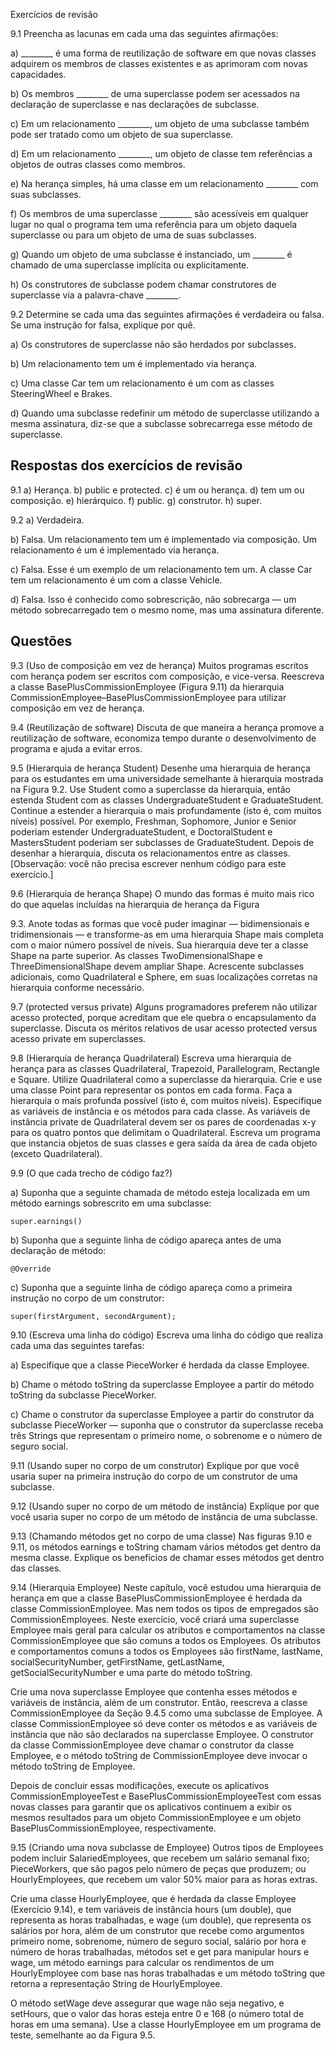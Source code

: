 Exercícios de revisão

9.1 Preencha as lacunas em cada uma das seguintes afirmações:

a) ________ é uma forma de reutilização de software em que novas classes adquirem os membros de classes existentes e as aprimoram com novas capacidades.

b) Os membros ________ de uma superclasse podem ser acessados na declaração de superclasse e nas declarações de subclasse.

c) Em um relacionamento ________, um objeto de uma subclasse também pode ser tratado como um objeto de sua superclasse.

d) Em um relacionamento ________, um objeto de classe tem referências a objetos de outras classes como membros.

e) Na herança simples, há uma classe em um relacionamento ________ com suas subclasses.

f) Os membros de uma superclasse ________ são acessíveis em qualquer lugar no qual o programa tem uma referência para um objeto daquela superclasse ou para um objeto de uma de suas subclasses.

g) Quando um objeto de uma subclasse é instanciado, um ________ é chamado de uma superclasse implícita ou explicitamente.

h) Os construtores de subclasse podem chamar construtores de superclasse via a palavra-chave ________.


9.2 Determine se cada uma das seguintes afirmações é verdadeira ou falsa. Se uma instrução for falsa, explique por quê.

a) Os construtores de superclasse não são herdados por subclasses.

b) Um relacionamento tem um é implementado via herança.

c) Uma classe Car tem um relacionamento é um com as classes SteeringWheel e Brakes.

d) Quando uma subclasse redefinir um método de superclasse utilizando a mesma assinatura, diz-se que a subclasse sobrecarrega esse método de superclasse.


## Respostas dos exercícios de revisão

9.1 a) Herança. b) public e protected. c) é um ou herança. d) tem um ou composição. e) hierárquico. f) public. g) construtor. h) super.

9.2 a) Verdadeira. 

b) Falsa. Um relacionamento tem um é implementado via composição. Um relacionamento é um é implementado via herança. 

c) Falsa. Esse é um exemplo de um relacionamento tem um. A classe Car tem um relacionamento é um com a classe Vehicle. 

d) Falsa. Isso é conhecido como sobrescrição, não sobrecarga — um método sobrecarregado tem o mesmo nome, mas uma assinatura diferente.


## Questões

9.3 (Uso de composição em vez de herança) Muitos programas escritos com herança podem ser escritos com composição, e vice-versa. Reescreva a classe BasePlusCommissionEmployee (Figura 9.11) da hierarquia CommissionEmployee–BasePlusCommissionEmployee para utilizar composição em vez de herança.

9.4 (Reutilização de software) Discuta de que maneira a herança promove a reutilização de software, economiza tempo durante o desenvolvimento de programa e ajuda a evitar erros.

9.5 (Hierarquia de herança Student) Desenhe uma hierarquia de herança para os estudantes em uma universidade semelhante à hierarquia mostrada na Figura 9.2. Use Student como a superclasse da hierarquia, então estenda Student com as classes UndergraduateStudent e GraduateStudent. Continue a estender a hierarquia o mais profundamente (isto é, com muitos níveis) possível. Por exemplo, Freshman, Sophomore, Junior e Senior poderiam estender UndergraduateStudent, e DoctoralStudent e MastersStudent poderiam ser subclasses de GraduateStudent. Depois de desenhar a hierarquia, discuta os relacionamentos entre as classes. [Observação: você não precisa escrever nenhum código para este exercício.]

9.6 (Hierarquia de herança Shape) O mundo das formas é muito mais rico do que aquelas incluídas na hierarquia de herança da Figura

9.3. Anote todas as formas que você puder imaginar — bidimensionais e tridimensionais — e transforme-as em uma hierarquia Shape mais completa com o maior número possível de níveis. Sua hierarquia deve ter a classe Shape na parte superior. As classes TwoDimensionalShape e ThreeDimensionalShape devem ampliar Shape. Acrescente subclasses adicionais, como Quadrilateral e Sphere, em suas localizações corretas na hierarquia conforme necessário.

9.7 (protected versus private) Alguns programadores preferem não utilizar acesso protected, porque acreditam que ele quebra o encapsulamento da superclasse. Discuta os méritos relativos de usar acesso protected versus acesso private em superclasses.

9.8 (Hierarquia de herança Quadrilateral) Escreva uma hierarquia de herança para as classes Quadrilateral, Trapezoid, Parallelogram, Rectangle e Square. Utilize Quadrilateral como a superclasse da hierarquia. Crie e use uma classe Point para representar os pontos em cada forma. Faça a hierarquia o mais profunda possível (isto é, com muitos níveis). Especifique as variáveis de instância e os métodos para cada classe. As variáveis de instância private de Quadrilateral devem ser os pares de coordenadas x-y para os quatro pontos que delimitam o Quadrilateral. Escreva um programa que instancia objetos de suas classes e gera saída da área de cada objeto (exceto Quadrilateral).


9.9 (O que cada trecho de código faz?)

a) Suponha que a seguinte chamada de método esteja localizada em um método earnings sobrescrito em uma subclasse:

```
super.earnings()

```

b) Suponha que a seguinte linha de código apareça antes de uma declaração de método:

```
@Override
```

c) Suponha que a seguinte linha de código apareça como a primeira instrução no corpo de um construtor:

```
super(firstArgument, secondArgument);
```

9.10 (Escreva uma linha do código) Escreva uma linha do código que realiza cada uma das seguintes tarefas:

a) Especifique que a classe PieceWorker é herdada da classe Employee.

b) Chame o método toString da superclasse Employee a partir do método toString da subclasse PieceWorker.

c) Chame o construtor da superclasse Employee a partir do construtor da subclasse PieceWorker — suponha que o construtor da superclasse receba três Strings que representam o primeiro nome, o sobrenome e o número de seguro social.


9.11 (Usando super no corpo de um construtor) Explique por que você usaria super na primeira instrução do corpo de um construtor de uma subclasse.

9.12 (Usando super no corpo de um método de instância) Explique por que você usaria super no corpo de um método de instância de uma subclasse.

9.13 (Chamando métodos get no corpo de uma classe) Nas figuras 9.10 e 9.11, os métodos earnings e toString chamam vários métodos get dentro da mesma classe. Explique os benefícios de chamar esses métodos get dentro das classes.


9.14 (Hierarquia Employee) Neste capítulo, você estudou uma hierarquia de herança em que a classe BasePlusCommissionEmployee é herdada da classe CommissionEmployee. Mas nem todos os tipos de empregados são CommissionEmployees. Neste exercício, você criará uma superclasse Employee mais geral para calcular os atributos e comportamentos na classe CommissionEmployee que são comuns a todos os Employees. Os atributos e comportamentos comuns a todos os Employees são firstName, lastName, socialSecurityNumber, getFirstName, getLastName, getSocialSecurityNumber e uma parte do método toString. 

Crie uma nova superclasse Employee que contenha esses métodos e variáveis de instância, além de um construtor. Então, reescreva a classe CommissionEmployee da Seção 9.4.5 como uma subclasse de Employee. A classe CommissionEmployee só deve conter os métodos e as variáveis de instância que não são declarados na superclasse Employee. O construtor da classe CommissionEmployee deve chamar o construtor da classe Employee, e o método toString de CommissionEmployee deve invocar o método toString de Employee.

Depois de concluir essas modificações, execute os aplicativos CommissionEmployeeTest e BasePlusCommissionEmployeeTest com essas novas classes para garantir que os aplicativos continuem a exibir os mesmos resultados para um objeto CommissionEmployee e um objeto BasePlusCommissionEmployee, respectivamente.


9.15 (Criando uma nova subclasse de Employee) Outros tipos de Employees podem incluir SalariedEmployees, que recebem um salário semanal fixo; PieceWorkers, que são pagos pelo número de peças que produzem; ou HourlyEmployees, que recebem um valor 50% maior para as horas extras.

Crie uma classe HourlyEmployee, que é herdada da classe Employee (Exercício 9.14), e tem variáveis de instância hours (um double), que representa as horas trabalhadas, e wage (um double), que representa os salários por hora, além de um construtor que recebe como argumentos primeiro nome, sobrenome, número de seguro social, salário por hora e número de horas trabalhadas, métodos set e get para manipular hours e wage, um método earnings para calcular os rendimentos de um HourlyEmployee com base nas horas trabalhadas e um método toString que retorna a representação String de HourlyEmployee. 

O método setWage deve assegurar que wage não seja negativo, e setHours, que o valor das horas esteja entre 0 e 168 (o número total de horas em uma semana). Use a classe HourlyEmployee em um programa de teste, semelhante ao da Figura 9.5.


